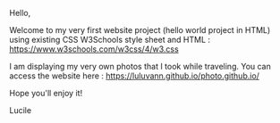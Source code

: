 Hello,

Welcome to my very first website project (hello world project in HTML) using existing CSS W3Schools style sheet and HTML : https://www.w3schools.com/w3css/4/w3.css

I am displaying my very own photos that I took while traveling.
You can access the website here : https://luluvann.github.io/photo.github.io/

Hope you'll enjoy it!

Lucile
